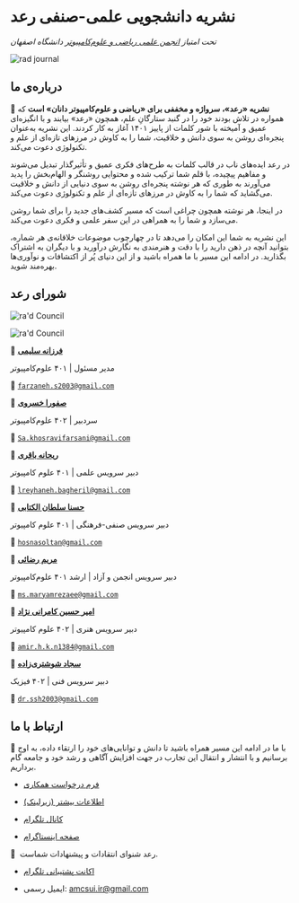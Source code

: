 # نشریه دانشجویی علمی-صنفی رعد 


*تحت امتیاز [انجمن علمی ریاضی و علوم‌کامپیوتر](https://zil.ink/amcsui) دانشگاه اصفهان*  


![rad journal](Raad-Poster.jpg)


## درباره‌ی ما


 🔹  **نشریه «رعد»، سرواژه‌ و مخففی برای «ریاضی و علوم‌کامپیوتر دانان» است** که همواره در تلاش بودند خود را در گنبد ستارگانِ علم، همچون «رعد» بیابند و با انگیزه‌ای عمیق و آمیخته با شور کلمات از پاییز ۱۴۰۱ آغاز به کار کردند. این نشریه به‌عنوان پنجره‌ای روشن به سوی دانش و خلاقیت، شما را به کاوش در مرزهای تازه‌ای از علم و تکنولوژی دعوت می‌کند.


در رعد ایده‌های ناب در قالب کلمات به طرح‌های فکری عمیق و تأثیرگذار تبدیل می‌شوند و مفاهیم پیچیده، با قلم‌ شما ترکیب شده و محتوایی روشنگر و الهام‌بخش را پدید می‌آورند به طوری که هر نوشته پنجره‌ای روشن به سوی دنیایی از دانش و خلاقیت می‌گشاید که شما را به کاوش در مرزهای تازه‌ای از علم و تکنولوژی دعوت می‌کند. 

در اینجا، هر نوشته همچون چراغی است که مسیر کشف‌های جدید را برای شما روشن می‌سازد و شما را به همراهی در این سفر علمی و فکری دعوت می‌کند. 

این نشریه به شما این امکان را می‌دهد تا در چهارچوب موضوعات خلاقانه‌ی هر شماره، بتوانید آنچه در ذهن دارید را با دقت و هنرمندی به نگارش درآورید و با دیگران به اشتراک بگذارید. در ادامه این مسیر با ما همراه باشید و از این دنیای پُر از اکتشافات و نوآوری‌ها بهره‌مند شوید.




## شورای رعد


![ra'd Council](rad-member-1.jpg)


![ra'd Council](rad-member-2.jpg)


👤 [**فرزانه سلیمی**](https://t.me/Farxami)
  
  
  مدیر مسئول | ۴۰۱ علوم‌کامپیوتر


📧 [`farzaneh.s2003@gmail.com`](mailto:farzaneh.s2003@gmail.com)


👤 [**صفورا خسروی**](https://t.me/safoura_khosravi)
  
  
  سردبیر | ۴۰۲ علوم‌کامپیوتر


📧 [`Sa.khosravifarsani@gmail.com`](mailto:Sa.khosravifarsani@gmail.com)
  
  
👤 [**ریحانه باقری**](https://t.me/Reyhane_Bagheri)
  
  
  دبیر سرویس علمی | ۴۰۱ علوم کامپیوتر


📧 [`lreyhaneh.bagheril@gmail.com`](mailto:lreyhaneh.bagheril@gmail.com)
  
  
👤 [**حسنا سلطان الکتابی**](https://t.me/hosna_sltn)
  
  
  دبیر سرویس صنفی-فرهنگی | ۴۰۱ علوم کامپیوتر


📧 [`hosnasoltan@gmail.com`](mailto:hosnasoltan@gmail.com)
 
    
👤 [**مریم رضائی**](https://t.me/msmrexe)
  
  
  دبیر سرویس انجمن و آزاد | ارشد ۴۰۱ علوم‌کامپیوتر


📧 [`ms.maryamrezaee@gmail.com`](mailto:ms.maryamrezaee@gmail.com)

    
👤 [**امیر حسین کامرانی نژاد**](https://t.me/kami_j0n)
  
  
  دبیر سرویس هنری | ۴۰۲ علوم کامپیوتر


📧 [`amir.h.k.n1384@gmail.com`](mailto:amir.h.k.n1384@gmail.com)
  
  
👤 [**سجاد شوشتری‌زاده**](https://t.me/Drssh)
  
  
  دبیر سرویس فنی | ۴۰۲ فیزیک


📧 [`dr.ssh2003@gmail.com`](mailto:dr.ssh2003@gmail.com)


## ارتباط با ما


🔹  با ما در ادامه این مسیر همراه باشید تا دانش و توانایی‌های خود را ارتقاء داده، به اوج برسانیم و با انتشار و انتقال این تجارب در جهت افزایش‌ آگاهی و رشد خود و جامعه گام برداریم.


- [فرم درخواست همکاری](https://app.epoll.pro/28655325)


- [اطلاعات بیشتر (زیرلینک)](https://zil.ink/raadjournal)
  
  
- [کانال تلگرام](https://t.me/RaadJournal)


- [صفحه اینستاگرام](https://www.instagram.com/raadjournal)


🔹  رعد شنوای انتقادات و پیشنهادات شماست.


- [اکانت پشتیبانی تلگرام](https://t.me/AMCSSup)


- ایمیل رسمی: amcsui.ir@gmail.com 
